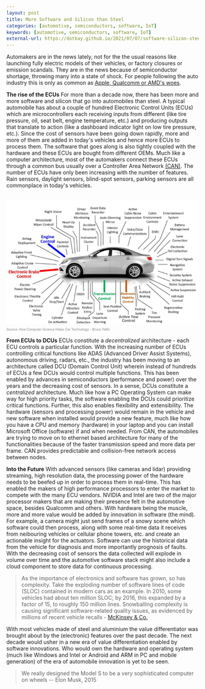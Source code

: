 ```yaml
---
layout: post
title: More Software and Silicon than Steel 
categories: [automotive, semiconductors, software, IoT]
keywords: [automotive, semiconductors, software, IoT]
external-url: https://dotkay.github.io/2021/07/07/software-silicon-steel
---
```


Automakers are in the news lately, not for the the usual reasons like launching fully electric models of their vehicles, or factory closures or emission scandals. They are in the news because of semiconductor shortage, throwing many into a state of shock. For people following the auto industry this is only as common as [Apple, Qualcomm or AMD's woes](https://www.techradar.com/news/chip-maker-for-apple-qualcomm-amd-warns-chip-shortage-to-last-through-2022). 

__The rise of the ECUs__
For more than a decade now, there has been more and more software and silicon that go into automobiles than steel. A typical automobile has about a couple of hundred Electronic Control Units (ECUs) which are microcontrollers each receiving inputs from different (like tire pressure, oil, seat belt, engine temperature, etc.) and producing outputs that translate to action (like a dashboard indicator light on low tire pressure, etc.). Since the cost of sensors have been going down rapidly, more and more of them are added in today's vehicles and hence more ECUs to process them. The software that goes along is also tightly coupled with the hardware and these ECUs are bought from different OEMs. Much like a computer architecture, most of the automakers connect these ECUs through a common bus usually over a Controller Area Network [(CAN)](https://www.engineersgarage.com/can-protocol-understanding-the-controller-area-network-protocol/). The number of ECUs have only been increasing with the number of features. Rain sensors, daylight sensors, blind-spot sensors, parking sensors are all commonplace in today's vehicles.

<br>
<div class="img_container">
<center><img src="https://raw.githubusercontent.com/dotkay/tmp/main/misc/auto_ecus.png"></center>
</div>
<span style="color:gray; font-size: 60%;">
Source: How Computer Science Helps Car Technology - Bruce Yellin
</span>

__From ECUs to DCUs__
ECUs constitute a *decentralized* architecture - each ECU controls a particular function. With the increasing number of ECUs controlling critical functions like ADAS (Advanced Driver Assist Systems), autonomous driving, radars, etc., the industry has been moving to an architecture called DCU (Domain Control Unit) wherein instead of hundreds of ECUs a few DCUs would control multiple functions. This has been enabled by advances in semiconductors (performance and power) over the years and the decreasing cost of sensors. In a sense, DCUs constitute a *centralized* architecture. Much like how a PC Operating System can make way for high priority tasks, the software enabling the DCUs could prioritize critical functions. Further, this also enables flexibility and extensibility. The hardware (sensors and processing power) would remain in the vehicle and new software when installed would provide a new feature, much like how you have a CPU and memory (hardware) in your laptop and you can install Microsoft Office (software) if and when needed. From CAN, the automobiles are trying to move on to ethernet based architecture for many of the functionalities because of the faster transmission speed and more data per frame. CAN provides predictable and collision-free network access between nodes.

__Into the Future__
With advanced sensors (like cameras and lidar) providing streaming, high resolution data, the processing power of the hardware needs to be beefed up in order to process them in real-time. This has enabled the makers of high performance processors to enter the market to compete with the many ECU vendors. NVIDIA and Intel are two of the major processor makers that are making their presence felt in the automotive space, besides Qualcomm and others. With hardware being the muscle, more and more value would be added by innovation in software (the mind). For example, a camera might just send frames of a snowy scene which software could then process, along with some real-time data it receives from neibouring vehicles or cellular phone towers, etc. and create an actionable insight for the actuators. Software can use the historical data from the vehicle for diagnosis and more importantly prognosis of faults. With the decreasing cost of sensors the data collected will explode in volume over time and the automotive software stack might also include a cloud component to store data for continuous processing. 

> As the importance of electronics and software has grown, so has complexity. Take the exploding number of software lines of code (SLOC) contained in modern cars as an example. In 2010, some vehicles had about ten million SLOC; by 2016, this expanded by a factor of 15, to roughly 150 million lines. Snowballing complexity is causing significant software-related quality issues, as evidenced by millions of recent vehicle recalls - [McKinsey & Co.](https://www.mckinsey.com/industries/automotive-and-assembly/our-insights/rethinking-car-software-and-electronics-architecture)

With most vehicles made of steel and aluminium the value differentiator was brought about by the (electronic) features over the past decade. The next decade would usher in a new era of value differentiation enabled by software innovations. Who would own the hardware and operating system (much like Windows and Intel or Android and ARM in PC and mobile generation) of the era of automobile innovation is yet to be seen.

> We really designed the Model S to be a very sophisticated computer on wheels 
-- Elon Musk, 2015
